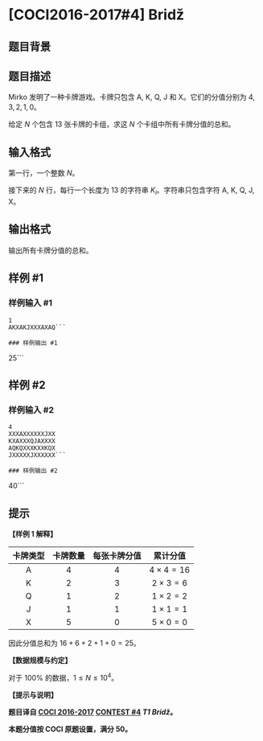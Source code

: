 # [COCI2016-2017#4] Bridž

## 题目背景



## 题目描述

Mirko 发明了一种卡牌游戏。卡牌只包含 $\text{A, K, Q, J}$ 和 $\text{X}$。它们的分值分别为 $4,3,2,1,0$。

给定 $N$ 个包含 $13$ 张卡牌的卡组，求这 $N$ 个卡组中所有卡牌分值的总和。

## 输入格式

第一行，一个整数 $N$。

接下来的 $N$ 行，每行一个长度为 $13$ 的字符串 $K_i$。字符串只包含字符 $\text{A, K, Q, J, X}$。

## 输出格式

输出所有卡牌分值的总和。

## 样例 #1

### 样例输入 #1
```
1
AKXAKJXXXAXAQ```

### 样例输出 #1

```
25```

## 样例 #2

### 样例输入 #2
```
4
XXXAXXXXXXJXX
KXAXXXQJAXXXX
AQKQXXXKXXKQX
JXXXXXJXXXXXX```

### 样例输出 #2

```
40```

## 提示

**【样例 1 解释】**

|卡牌类型|卡牌数量|每张卡牌分值|累计分值|
| :----------: | :----------: | :----------: | :----------: |
|$\text{A}$|$4$|$4$|$4 \times 4=16$|
|$\text{K}$|$2$|$3$|$2 \times 3=6$|
|$\text{Q}$|$1$|$2$|$1 \times 2=2$|
|$\text{J}$|$1$|$1$|$1 \times 1=1$|
|$\text{X}$|$5$|$0$|$5 \times 0=0$|

因此分值总和为 $16+6+2+1+0=25$。

**【数据规模与约定】**

对于 $100\%$ 的数据，$1 \le N \le 10^4$。

**【提示与说明】**

**题目译自 [COCI 2016-2017](https://hsin.hr/coci/archive/2016_2017/) [CONTEST #4](https://hsin.hr/coci/archive/2016_2017/contest4_tasks.pdf) _T1 Bridž_。**

**本题分值按 COCI 原题设置，满分 $50$。**
